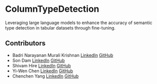 # ColumnTypeDetection
Leveraging large language models to enhance the accuracy of semantic type detection in tabular datasets through fine-tuning.

## Contributors

* Badri Narayanan Murali Krishnan [LinkedIn](https://www.linkedin.com/in/mbadrinarayanan/) [GitHub](https://github.com/MBadriNarayanan)
* Son Dam [LinkedIn](https://www.linkedin.com/in/son-dam-856853209/) [GitHub](https://github.com/damchauson)
* Shivam Hire [LinkedIn](https://www.linkedin.com/in/shivamhire/) [GitHub](https://github.com/shivamchire)
* Yi-Wen Chen [LinkedIn](https://www.linkedin.com/in/yeeewen/) [GitHub](https://github.com/wenyDev)
* Chenchen Yang [LinkedIn](https://www.linkedin.com/in/chencheny-444bb2292/) [GitHub](https://github.com/SinkingDustStar)